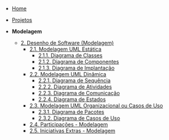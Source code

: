 <!-- docs/_sidebar.md -->

- [Home](README.md)
- [Projetos](/Projeto/Projeto.md)

- **Modelagem**
  - [2. Desenho de Software (Modelagem)](/Modelagem/2.Modelagem.md)
    - [2.1. Modelagem UML Estática](/Modelagem/2.1.ModelagemEstatica.md)
      - [2.1.1. Diagrama de Classes](/Modelagem/2.1.1.DiagramaDeClasses.md)
      - [2.1.2. Diagrama de Componentes](/Modelagem/2.1.2.DiagramaDeComponentes.md)
      - [2.1.3. Diagrama de Implantação](/Modelagem/2.1.3.DiagramaDeImplantacao.md)
    - [2.2. Modelagem UML Dinâmica](/Modelagem/2.2.ModelagemDinamica.md)
      - [2.2.1. Diagrama de Sequência](/Modelagem/2.2.1.DiagramaDeSequencia.md)
      - [2.2.2. Diagrama de Atividades](/Modelagem/2.2.2.DiagramaDeAtividades.md)
      - [2.2.3. Diagrama de Comunicação](/Modelagem/2.2.3.DiagramaDeComunicacao.md)
      - [2.2.4. Diagrama de Estados](/Modelagem/2.2.4.DiagramaDeEstados.md)
    - [2.3. Modelagem UML Organizacional ou Casos de Uso](/Modelagem/2.3.ModelagemOrganizacionalCasosDeUso.md)
      - [2.3.1. Diagrama de Pacotes](/Modelagem/2.3.1.DiagramaDePacotes.md)
      - [2.3.2. Diagrama de Casos de Uso](/Modelagem/2.3.2.DiagramaDeCasosDeUso.md)
    - [2.4. Participações - Modelagem](/Modelagem/2.4.ParticipacoesModelagem.md)
    - [2.5. Iniciativas Extras - Modelagem](/Modelagem/2.5.IniciativasExtras.md)
